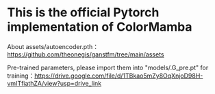 ﻿# This is the official Pytorch implementation of ColorMamba
About assets/autoencoder.pth：https://github.com/theonegis/ganstfm/tree/main/assets

Pre-trained parameters, please import them into "models/.G_pre.pt" for training：https://drive.google.com/file/d/1TBkao5mZy8OqXnjoD98H-vmITfiathZA/view?usp=drive_link
